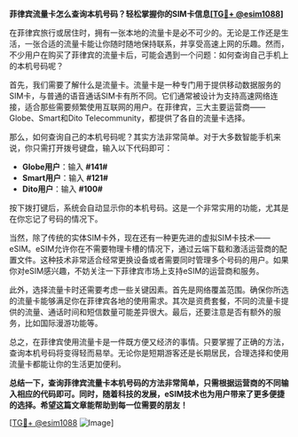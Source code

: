 **菲律宾流量卡怎么查询本机号码？轻松掌握你的SIM卡信息[[TG💪+ @esim1088](https://t.me/s/esim1088)]**

在菲律宾旅行或居住时，拥有一张本地的流量卡是必不可少的。无论是工作还是生活，一张合适的流量卡能让你随时随地保持联系，并享受高速上网的乐趣。然而，不少用户在购买了菲律宾的流量卡后，可能会遇到一个问题：如何查询自己手机上的本机号码呢？

首先，我们需要了解什么是流量卡。流量卡是一种专门用于提供移动数据服务的SIM卡，与普通的语音通话SIM卡有所不同。它们通常被设计为支持高速网络连接，适合那些需要频繁使用互联网的用户。在菲律宾，三大主要运营商——Globe、Smart和Dito Telecommunity，都提供了各自的流量卡选择。

那么，如何查询自己的本机号码呢？其实方法非常简单。对于大多数智能手机来说，你只需打开拨号键盘，输入以下代码即可：

- **Globe用户**：输入 **#141#**
- **Smart用户**：输入 **#121#**
- **Dito用户**：输入 **#100#**

按下拨打键后，系统会自动显示你的本机号码。这是一个非常实用的功能，尤其是在你忘记了号码的情况下。

当然，除了传统的实体SIM卡外，现在还有一种更先进的虚拟SIM卡技术——eSIM。eSIM允许你在不需要物理卡槽的情况下，通过云端下载和激活运营商的配置文件。这种技术非常适合经常更换设备或者需要同时管理多个号码的用户。如果你对eSIM感兴趣，不妨关注一下菲律宾市场上支持eSIM的运营商和服务。

此外，选择流量卡时还需要考虑一些关键因素。首先是网络覆盖范围。确保你所选的流量卡能够满足你在菲律宾各地的使用需求。其次是资费套餐，不同的流量卡提供的流量、通话时间和短信数量可能差异很大。最后，还要注意是否有额外的服务，比如国际漫游功能等。

总之，在菲律宾使用流量卡是一件既方便又经济的事情。只要掌握了正确的方法，查询本机号码将变得轻而易举。无论你是短期游客还是长期居民，合理选择和使用流量卡都能让你的生活更加便利。

**总结一下，查询菲律宾流量卡本机号码的方法非常简单，只需根据运营商的不同输入相应的代码即可。同时，随着科技的发展，eSIM技术也为用户带来了更多便捷的选择。希望这篇文章能帮助到每一位需要的朋友！**

[[TG💪+ @esim1088](https://t.me/s/esim1088) ![Image](https://i.postimg.cc/4NQfJmqS/Snipaste-2025-05-13-00-14-12.png)]